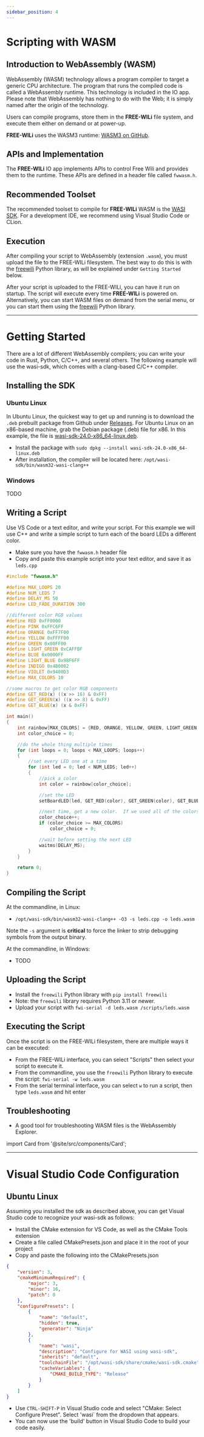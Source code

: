 ```yaml
---
sidebar_position: 4
---
```


# Scripting with WASM

## Introduction to WebAssembly (WASM)

WebAssembly (WASM) technology allows a program compiler to target a generic CPU architecture. The program that runs the compiled code is called a WebAssembly runtime. This technology is included in the IO app. Please note that WebAssembly has nothing to do with the Web; it is simply named after the origin of the technology.

Users can compile programs, store them in the **FREE-WILi** file system, and execute them either on demand or at power-up.

**FREE-WILi** uses the WASM3 runtime: [WASM3 on GitHub](https://github.com/wasm3/wasm3).

## APIs and Implementation

The **FREE-WILi** IO app implements APIs to control Free Wili and provides them to the runtime. These APIs are defined in a header file called `fwwasm.h`.

## Recommended Toolset

The recommended toolset to compile for **FREE-WILi** WASM is the [WASI SDK](https://github.com/WebAssembly/wasi-sdk). For a development IDE, we recommend using Visual Studio Code or CLion.

## Execution

After compiling your script to WebAssembly (extension `.wasm`), you must upload the file to the FREE-WILi filesystem.  The best way to do this is with the [freewili](https://pypi.org/project/freewili/) Python library, as will be explained under `Getting Started` below.

After your script is uploaded to the FREE-WILi, you can have it run on startup. The script will execute every time **FREE-WILi** is powered on. Alternatively, you can start WASM files on demand from the serial menu, or you can start them using the [freewili](https://pypi.org/project/freewili/) Python library.

-----------

# Getting Started

There are a lot of different WebAssembly compilers; you can write your code in Rust, Python, C/C++, and several others.  The following example will use the wasi-sdk, which comes with a clang-based C/C++ compiler.

## Installing the SDK

### Ubuntu Linux

In Ubuntu Linux, the quickest way to get up and running is to download the `.deb` prebuilt package from Github under [Releases](https://github.com/WebAssembly/wasi-sdk/releases).  For Ubuntu Linux on an x86-based machine, grab the Debian package (.deb) file for x86.  In this example, the file is [wasi-sdk-24.0-x86_64-linux.deb](https://github.com/WebAssembly/wasi-sdk/releases/download/wasi-sdk-24/wasi-sdk-24.0-x86_64-linux.deb).

* Install the package with `sudo dpkg --install wasi-sdk-24.0-x86_64-linux.deb`
* After installation, the compiler will be located here: `/opt/wasi-sdk/bin/wasm32-wasi-clang++`

### Windows 

TODO

## Writing a Script

Use VS Code or a text editor, and write your script.  For this example we will use C++ and write a simple script to turn each of 
the board LEDs a different color.

* Make sure you have the `fwwasm.h` header file
* Copy and paste this example script into your text editor, and save it as `leds.cpp`

```cpp
#include "fwwasm.h"

#define MAX_LOOPS 20
#define NUM_LEDS 7
#define DELAY_MS 50
#define LED_FADE_DURATION 300

//different color RGB values
#define RED 0xFF0000
#define PINK 0xFFC6FF
#define ORANGE 0xFF7F00
#define YELLOW 0xFFFF00
#define GREEN 0x00FF00
#define LIGHT_GREEN 0xCAFFBF
#define BLUE 0x0000FF
#define LIGHT_BLUE 0x9BF6FF
#define INDIGO 0x4B0082
#define VIOLET 0x9400D3
#define MAX_COLORS 10

//some macros to get color RGB components
#define GET_RED(x) ((x >> 16) & 0xFF)
#define GET_GREEN(x) ((x >> 8) & 0xFF)
#define GET_BLUE(x) (x & 0xFF)

int main()
{
    int rainbow[MAX_COLORS] = {RED, ORANGE, YELLOW, GREEN, LIGHT_GREEN, BLUE, LIGHT_BLUE, INDIGO, VIOLET, PINK};
    int color_choice = 0;

    //do the whole thing multiple times
    for (int loops = 0; loops < MAX_LOOPS; loops++)
    {
        //set every LED one at a time
        for (int led = 0; led < NUM_LEDS; led++)
        {
            //pick a color
            int color = rainbow[color_choice];

            //set the LED 
            setBoardLED(led, GET_RED(color), GET_GREEN(color), GET_BLUE(color), LED_FADE_DURATION, LEDManagerLEDMode::ledpulsefade);

            //next time, get a new color.  If we used all of the colors, start over
            color_choice++;
            if (color_choice >= MAX_COLORS)
                color_choice = 0;

            //wait before setting the next LED
            waitms(DELAY_MS);
        }    
    }

    return 0;
}
```

## Compiling the Script

At the commandline, in Linux:

* `/opt/wasi-sdk/bin/wasm32-wasi-clang++ -O3 -s leds.cpp -o leds.wasm`

Note the `-s` argument is **critical** to force the linker to strip debugging symbols from the output binary.

At the commandline, in Windows:

* TODO

## Uploading the Script

* Install the `freewili` Python library with `pip install freewili`
* Note: the `freewili` library requires Python 3.11 or newer.
* Upload your script with `fwi-serial -d leds.wasm /scripts/leds.wasm`

## Executing the Script

Once the script is on the FREE-WILi filesystem, there are multiple ways it can be executed:

* From the FREE-WILi interface, you can select "Scripts" then select your script to execute it.
* From the commandline, you use the `freewili` Python library to execute the script: `fwi-serial -w leds.wasm`
* From the serial terminal interface, you can select `w` to run a script, then type `leds.wasm` and hit enter

## Troubleshooting

* A good tool for troubleshooting WASM files is the WebAssembly Explorer.

import Card from '@site/src/components/Card';

<Card 
  title="WebAssembly Code Explorer"
  description=""
  link="https://wasdk.github.io/wasmcodeexplorer/" 
  imageUrl=""
/>

-----------

# Visual Studio Code Configuration

## Ubuntu Linux

Assuming you installed the sdk as described above, you can get Visual Studio code to recognize your wasi-sdk as follows:

* Install the CMake extension for VS Code, as well as the CMake Tools extension
* Create a file called CMakePresets.json and place it in the root of your project
* Copy and paste the following into the CMakePresets.json

```json
{
    "version": 3,
    "cmakeMinimumRequired": {
        "major": 3,
        "minor": 16,
        "patch": 0
    },
    "configurePresets": [
        {
            "name": "default",
            "hidden": true,
            "generator": "Ninja"
        },
        {
            "name": "wasi",
            "description": "Configure for WASI using wasi-sdk",
            "inherits": "default",
            "toolchainFile": "/opt/wasi-sdk/share/cmake/wasi-sdk.cmake",
            "cacheVariables": {
                "CMAKE_BUILD_TYPE": "Release"
            }
        }
    ]
}
```

* Use `CTRL-SHIFT-P` in Visual Studio code and select "CMake: Select Configure Preset".  Select 'wasi` from the dropdown that appears.
* You can now use the 'build' button in Visual Studio Code to build your code easily.
